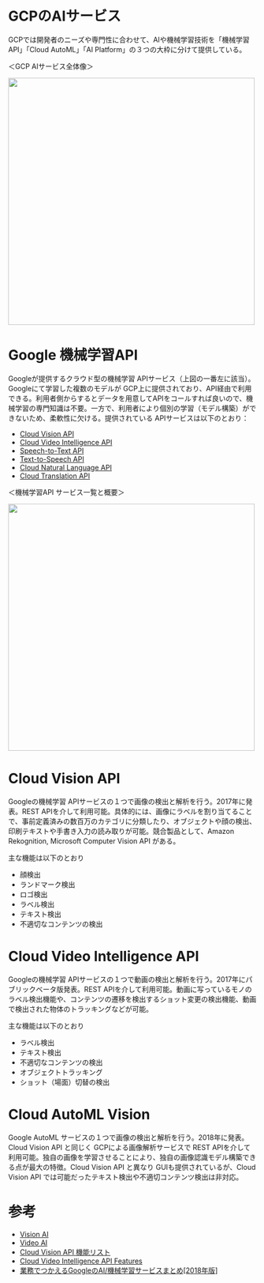 # GCPのAIサービス

GCPでは開発者のニーズや専門性に合わせて、AIや機械学習技術を「機械学習API」「Cloud AutoML」「AI Platform」の３つの大枠に分けて提供している。

＜GCP AIサービス全体像＞

<img src="https://cdn-xtech.nikkei.com/atcl/learning/lecture/19/00091/00001/ph1.jpg?__scale=w:800,h:397,q:100&_sh=0100f80c0a" width="500">

# Google 機械学習API

Googleが提供するクラウド型の機械学習 APIサービス（上図の一番左に該当）。Googleにて学習した複数のモデルが GCP上に提供されており、API経由で利用できる。利用者側からするとデータを用意してAPIをコールすれば良いので、機械学習の専門知識は不要。一方で、利用者により個別の学習（モデル構築）ができないため、柔軟性に欠ける。提供されている APIサービスは以下のとおり：

- [Cloud Vision API](https://cloud.google.com/vision/docs?hl=ja)
- [Cloud Video Intelligence API](https://cloud.google.com/video-intelligence/automl/docs?hl=ja)
- [Speech-to-Text API](https://cloud.google.com/natural-language/automl/docs?hl=ja)
- [Text-to-Speech API](https://cloud.google.com/translate/automl/docs?hl=ja)
- [Cloud Natural Language API](https://cloud.google.com/automl-tables/docs?hl=ja)
- [Cloud Translation API](https://cloud.google.com/automl-tables/docs?hl=ja)

＜機械学習API サービス一覧と概要＞

<img src="https://cdn-xtech.nikkei.com/atcl/learning/lecture/19/00091/00001/hyo1.jpg?__scale=w:739,h:646,q:100&_sh=05705b0a00" width="500">


# Cloud Vision API

Googleの機械学習 APIサービスの１つで画像の検出と解析を行う。2017年に発表。REST APIを介して利用可能。具体的には、画像にラベルを割り当てることで、事前定義済みの数百万のカテゴリに分類したり、オブジェクトや顔の検出、印刷テキストや手書き入力の読み取りが可能。競合製品として、Amazon Rekognition, Microsoft Computer Vision API がある。

主な機能は以下のとおり

* 顔検出
* ランドマーク検出
* ロゴ検出
* ラベル検出
* テキスト検出
* 不適切なコンテンツの検出

# Cloud Video Intelligence API

Googleの機械学習 APIサービスの１つで動画の検出と解析を行う。2017年にパブリックベータ版発表。REST APIを介して利用可能。動画に写っているモノのラベル検出機能や、コンテンツの遷移を検出するショット変更の検出機能、動画で検出された物体のトラッキングなどが可能。

主な機能は以下のとおり

* ラベル検出
* テキスト検出
* 不適切なコンテンツの検出
* オブジェクトトラッキング
* ショット（場面）切替の検出

# Cloud AutoML Vision

Google AutoML サービスの１つで画像の検出と解析を行う。2018年に発表。Cloud Vision API と同じく GCPによる画像解析サービスで REST APIを介して利用可能。独自の画像を学習させることにより、独自の画像認識モデル構築できる点が最大の特徴。Cloud Vision API と異なり GUIも提供されているが、Cloud Vision API では可能だったテキスト検出や不適切コンテンツ検出は非対応。

# 参考

- [Vision AI](https://cloud.google.com/vision?hl=ja)
- [Video AI](https://cloud.google.com/video-intelligence?hl=ja)
- [Cloud Vision API 機能リスト](https://cloud.google.com/vision/docs/features-list?hl=ja)
- [Cloud Video Intelligence API Features](https://cloud.google.com/video-intelligence/docs/features?hl=ja)
- [業務でつかえるGoogleのAI/機械学習サービスまとめ[2018年版]](https://www.principle-c.com/column/engineer/ai-machinelearning/)
